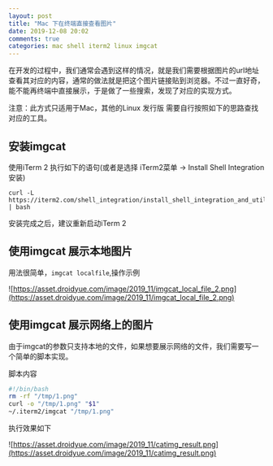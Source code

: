 ```yaml
---
layout: post
title: "Mac 下在终端直接查看图片"
date: 2019-12-08 20:02
comments: true
categories: mac shell iterm2 linux imgcat 
---
```


在开发的过程中，我们通常会遇到这样的情况，就是我们需要根据图片的url地址查看其对应的内容，通常的做法就是把这个图片链接贴到浏览器。不过一直好奇，能不能再终端中直接展示，于是做了一些搜索，发现了对应的实现方式。

注意：此方式只适用于Mac，其他的Linux 发行版 需要自行按照如下的思路查找对应的工具。

<!--more-->

## 安装imgcat
使用iTerm 2 执行如下的语句(或者是选择 iTerm2菜单 -> Install Shell Integration安装)
```
curl -L https://iterm2.com/shell_integration/install_shell_integration_and_utilities.sh | bash
```

安装完成之后，建议重新启动iTerm 2

## 使用imgcat 展示本地图片

用法很简单，`imgcat localfile`,操作示例

![https://asset.droidyue.com/image/2019_11/imgcat_local_file_2.png](https://asset.droidyue.com/image/2019_11/imgcat_local_file_2.png)

## 使用imgcat 展示网络上的图片
由于imgcat的参数只支持本地的文件，如果想要展示网络的文件，我们需要写一个简单的脚本实现。

脚本内容
```bash
#!/bin/bash
rm -rf "/tmp/1.png"
curl -o "/tmp/1.png" "$1"
~/.iterm2/imgcat "/tmp/1.png"
```

执行效果如下

![https://asset.droidyue.com/image/2019_11/catimg_result.png](https://asset.droidyue.com/image/2019_11/catimg_result.png)

